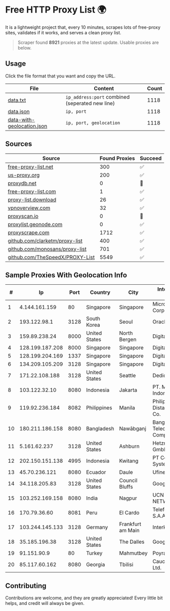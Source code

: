 
# Free HTTP Proxy List 🌍

It is a lightweight project that, every 10 minutes, scrapes lots of free-proxy sites, validates if it works, and serves a clean proxy list.


> Scraper found **8921** proxies at the latest update. Usable proxies are below.

## Usage

Click the file format that you want and copy the URL.


|File|Content|Count|
|----|-------|-----|
|[data.txt](https://raw.githubusercontent.com/themiralay/Proxy-List-World/master/data.txt)|`ip_address:port` combined (seperated new line)|1118|
|[data.json](https://raw.githubusercontent.com/themiralay/Proxy-List-World/master/data.json)|`ip, port`|1118|
|[data-with-geolocation.json](https://raw.githubusercontent.com/themiralay/Proxy-List-World/master/data-with-geolocation.json)|`ip, port, geolocation`|1118|

## Sources

|Source|Found Proxies|Succeed|
|------|-------------|-------|
|[free-proxy-list.net](https://free-proxy-list.net)|300|✅|
|[us-proxy.org](https://www.us-proxy.org)|200|✅|
|[proxydb.net](http://proxydb.net)|0|🚫|
|[free-proxy-list.com](https://free-proxy-list.com/?page=&port=&type%5B%5D=http&type%5B%5D=https&up_time=0&search=Search)|1|✅|
|[proxy-list.download](https://www.proxy-list.download/HTTP)|26|✅|
|[vpnoverview.com](https://vpnoverview.com/privacy/anonymous-browsing/free-proxy-servers)|32|✅|
|[proxyscan.io](https://www.proxyscan.io)|0|🚫|
|[proxylist.geonode.com](https://proxylist.geonode.com/api/proxy-list?limit=300&page=1&sort_by=lastChecked&sort_type=desc&protocols=http,https)|0|✅|
|[proxyscrape.com](https://api.proxyscrape.com/v2/?request=displayproxies&protocol=http&timeout=10000&country=all&ssl=all&anonymity=all)|1712|✅|
|[github.com/clarketm/proxy-list](https://raw.githubusercontent.com/clarketm/proxy-list/master/proxy-list-raw.txt)|400|✅|
|[github.com/monosans/proxy-list](https://raw.githubusercontent.com/monosans/proxy-list/main/proxies/http.txt)|701|✅|
|[github.com/TheSpeedX/PROXY-List](https://raw.githubusercontent.com/TheSpeedX/PROXY-List/master/http.txt)|5549|✅|


## Sample Proxies With Geolocation Info

|#|Ip|Port|Country|City|Internet Service Provider|
|-|--|----|-------|----|-------------------------|
|1|4.144.161.159|80|Singapore|Singapore|Microsoft Corporation|
|2|193.122.98.1|3128|South Korea|Seoul|Oracle Corporation|
|3|159.89.238.24|8000|United States|North Bergen|DigitalOcean, LLC|
|4|128.199.187.208|8000|Singapore|Singapore|DigitalOcean, LLC|
|5|128.199.204.169|1337|Singapore|Singapore|DigitalOcean, LLC|
|6|134.209.105.209|3128|Singapore|Singapore|DigitalOcean, LLC|
|7|171.22.108.188|3128|United States|Seattle|Dedicated.com|
|8|103.122.32.10|8080|Indonesia|Jakarta|PT. Mora Telematika Indonesia|
|9|119.92.236.184|8082|Philippines|Manila|Philippine Long Distance Telephone Co.|
|10|180.211.186.158|8080|Bangladesh|Nawābganj|Bangladesh Telecommunications Company Ltd.|
|11|5.161.62.237|3128|United States|Ashburn|Hetzner Online GmbH|
|12|202.150.151.138|4995|Indonesia|Kwitang|PT Comtronics Systems|
|13|45.70.236.121|8080|Ecuador|Daule|Ufinet Panama S.A.|
|14|34.118.205.83|3128|United States|Council Bluffs|Google LLC|
|15|103.252.169.158|8080|India|Nagpur|UCN CABLE NETWORK PVT. LTD|
|16|170.79.36.60|8081|Peru|El Cardo|Telefonica del Peru S.A.A.|
|17|103.244.145.133|3128|Germany|Frankfurt am Main|Interkvm Host SRL|
|18|35.185.196.38|3128|United States|The Dalles|Google LLC|
|19|91.151.90.9|80|Turkey|Mahmutbey|Poyraz Hosting|
|20|85.117.60.162|8080|Georgia|Tbilisi|Caucasus Online Ltd.|



## Contributing

Contributions are welcome, and they are greatly appreciated! Every
little bit helps, and credit will always be given.

